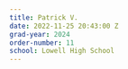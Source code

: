 ```yaml
---
title: Patrick V.
date: 2022-11-25 20:43:00 Z
grad-year: 2024
order-number: 11
school: Lowell High School
---
```


